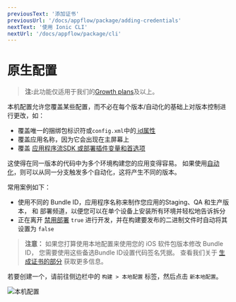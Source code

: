 ```yaml
---
previousText: '添加证书'
previousUrl: '/docs/appflow/package/adding-credentials'
nextText: '使用 Ionic CLI'
nextUrl: '/docs/appflow/package/cli'
---
```


# 原生配置

<blockquote>
  <p><b>注:</b>此功能仅适用于我们的<a href="/pricing">Growth plans</a>及以上。</p>
</blockquote>

本机配置允许您覆盖某些配置，而不必在每个版本/自动化的基础上对版本控制进行更改，如：

* 覆盖唯一的捆绑包标识符或` config.xml `中的[ id属性](https://cordova.apache.org/docs/en/latest/config_ref/#widget)
* 覆盖应用名称，因为它会出现在主屏幕上
* 覆盖 [应用程序流SDK 或部署插件变量和首选项](/docs/appflow/deploy/api#plugin-variables)

这使得在同一版本的代码中为多个环境构建您的应用变得容易。 如果使用[自动化](/docs/appflow/automation/intro)，则可以从同一分支触发多个自动化，这将产生不同的版本。

常用案例如下：

* 使用不同的 Bundle ID，应用程序名称来制作您应用的Staging、QA 和生产版本， 和 部署频道，以便您可以在单个设备上安装所有环境并轻松地告诉拆分
* 正在离开 [禁用部署](/docs/appflow/deploy/api#disabledeploy) `true` 进行开发，并在构建要发布的二进制文件时自动将其设置为 `false`

<blockquote>
  <b>注意：</b> 如果您打算使用本地配置来使用您的 iOS 软件包版本修改 Bundle ID， 您需要使用这些备选Bundle ID设置代码签名凭据。 查看我们关于 <a href="/docs/appflow/package/credentials">生成证书的部分</a> 获取更多信息。
</blockquote>

若要创建一个，请前往侧边栏中的 `构建 > 本地配置` 标签，然后点击 `新本地配置`。

![本机配置](/docs/assets/img/appflow/ss-native-configs.png)